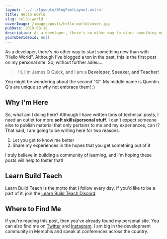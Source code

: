 ```yaml
---
layout: '../../layouts/BlogPostLayout.astro'
title: Hello World
slug: hello-world
coverImage: /images/posts/hello-world/cover.jpg
pubDate: 2019-08-18
description: As a developer, there's no other way to start something new than with "Hello World". Although I've blogged a ton in the past, this is the first post on my personal site.
youTubeVideoId: null
---
```


As a developer, there's no other way to start something new than with "Hello World". Although I've blogged a ton in the past, this is the first post on my personal site. So, without further adieu...

> Hi, I'm James Q Quick, and I am a **Developer, Speaker, and Teacher**!

You might be wondering about the second "Q". My middle name is Quentin. Q's are unique so why not embrace them! :)

## Why I'm Here

So, what am I doing here? Although I have written tons of technical posts, I need an outlet for more **soft skills/personal stuff**. I can't expect someone else to publish material that only pertains to me and my experiences, can I? That said, I am going to be writing here for two reasons.

1.  Let you get to know me better
2.  Share my experiences in the hopes that you get something out of it

I truly believe in building a community of learning, and I'm hoping these posts will help to foster that!

## Learn Build Teach

Learn Build Teach is the motto that I follow every day. If you'd like to be a part of it, join the [Learn Build Teach Discord](https://discord.gg/vM2bagU).

## Where to Find Me

If you're reading this post, then you've already found my personal site. You can also find me on [Twitter](https://twitter.com/jamesqquick) and [Instagram](https://www.instagram.com/jamesqquick/). I am big in the development community in Memphis and speak at conferences across the country.
